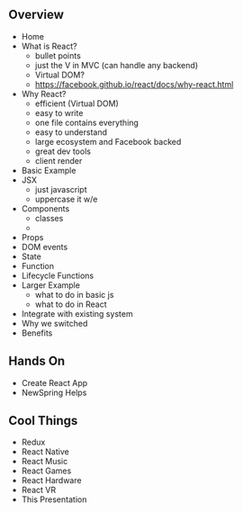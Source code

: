 ## Overview

- Home
- What is React?
  - bullet points
  - just the V in MVC (can handle any backend)
  - Virtual DOM?
  - https://facebook.github.io/react/docs/why-react.html
- Why React?
  - efficient (Virtual DOM)
  - easy to write
  - one file contains everything
  - easy to understand
  - large ecosystem and Facebook backed
  - great dev tools
  - client render
- Basic Example
- JSX
  - just javascript
  - uppercase it w/e
- Components
  - classes
  - 
- Props
- DOM events
- State
- Function
- Lifecycle Functions
- Larger Example
  - what to do in basic js
  - what to do in React
- Integrate with existing system
- Why we switched
- Benefits

## Hands On

- Create React App
- NewSpring Helps

## Cool Things

- Redux
- React Native
- React Music
- React Games
- React Hardware
- React VR
- This Presentation
